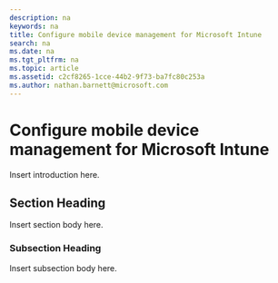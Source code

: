```yaml
---
description: na
keywords: na
title: Configure mobile device management for Microsoft Intune
search: na
ms.date: na
ms.tgt_pltfrm: na
ms.topic: article
ms.assetid: c2cf8265-1cce-44b2-9f73-ba7fc80c253a
ms.author: nathan.barnett@microsoft.com
---
```

# Configure mobile device management for Microsoft Intune
Insert introduction here.

## Section Heading
Insert section body here.

### Subsection Heading
Insert subsection body here.

